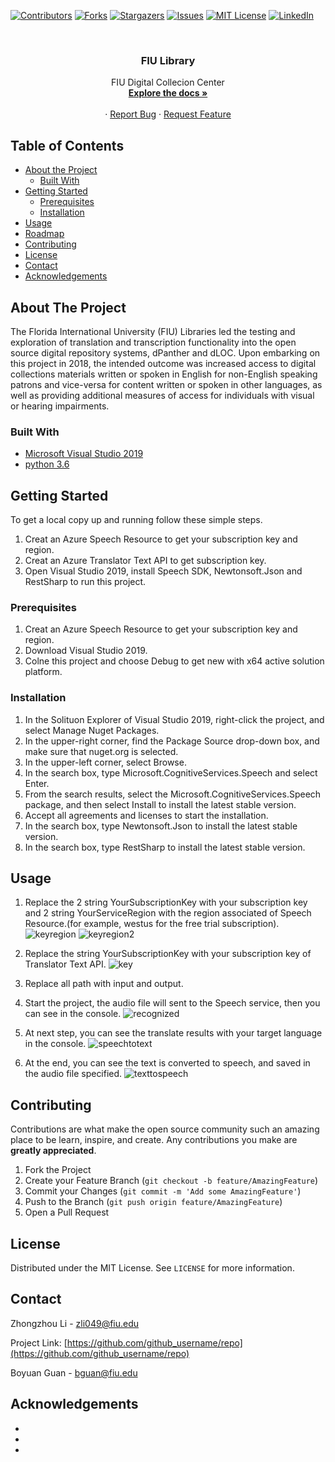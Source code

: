<!--
*** Thanks for checking out this README Template. If you have a suggestion that would
*** make this better, please fork the repo and create a pull request or simply open
*** an issue with the tag "enhancement".
*** Thanks again! Now go create something AMAZING! :D
***
***
***
*** To avoid retyping too much info. Do a search and replace for the following:
*** github_username, repo, twitter_handle, email
-->





<!-- PROJECT SHIELDS -->
<!--
*** I'm using markdown "reference style" links for readability.
*** Reference links are enclosed in brackets [ ] instead of parentheses ( ).
*** See the bottom of this document for the declaration of the reference variables
*** for contributors-url, forks-url, etc. This is an optional, concise syntax you may use.
*** https://www.markdownguide.org/basic-syntax/#reference-style-links
-->
[![Contributors][contributors-shield]][contributors-url]
[![Forks][forks-shield]][forks-url]
[![Stargazers][stars-shield]][stars-url]
[![Issues][issues-shield]][issues-url]
[![MIT License][license-shield]][license-url]
[![LinkedIn][linkedin-shield]][linkedin-url]



<!-- PROJECT LOGO -->
<br />
<p align="center">
  

  <h3 align="center">FIU Library</h3>

  <p align="center">
    FIU Digital Collecion Center
    <br />
    <a href="https://github.com/zhongzhou1/dPantherAzureTranslate"><strong>Explore the docs »</strong></a>
    <br />
    <br />
    ·
    <a href="https://github.com/zhongzhou1/dPantherAzureTranslate/issues">Report Bug</a>
    ·
    <a href="https://github.com/zhongzhou1/dPantherAzureTranslate/issues">Request Feature</a>
  </p>
</p>



<!-- TABLE OF CONTENTS -->
## Table of Contents

* [About the Project](#about-the-project)
  * [Built With](#built-with)
* [Getting Started](#getting-started)
  * [Prerequisites](#prerequisites)
  * [Installation](#installation)
* [Usage](#usage)
* [Roadmap](#roadmap)
* [Contributing](#contributing)
* [License](#license)
* [Contact](#contact)
* [Acknowledgements](#acknowledgements)



<!-- ABOUT THE PROJECT -->
## About The Project


The Florida International University (FIU) Libraries led the testing and exploration of translation and transcription functionality into the open source digital repository systems, dPanther and dLOC. Upon embarking on this project in 2018, the intended outcome was increased access to digital collections materials written or spoken in English for non-English speaking patrons and vice-versa for content written or spoken in other languages, as well as providing additional measures of access for individuals with visual or hearing impairments.


### Built With

* [Microsoft Visual Studio 2019](https://visualstudio.microsoft.com//vs/)
* [python 3.6](https://www.python.org/downloads/)




<!-- GETTING STARTED -->
## Getting Started

To get a local copy up and running follow these simple steps.
1. Creat an Azure Speech Resource to get your subscription key and region.
2. Creat an Azure Translator Text API to get subscription key.
2. Open Visual Studio 2019, install Speech SDK, Newtonsoft.Json and RestSharp to run this project.

### Prerequisites

1. Creat an Azure Speech Resource to get your subscription key and region.
2. Download Visual Studio 2019.
3. Colne this project and choose Debug to get new with x64 active solution platform.

### Installation
 
1. In the Solituon Explorer of Visual Studio 2019, right-click the project, and select Manage Nuget Packages.
2. In the upper-right corner, find the Package Source drop-down box, and make sure that nuget.org is selected.
3. In the upper-left corner, select Browse.
4. In the search box, type Microsoft.CognitiveServices.Speech and select Enter.
5. From the search results, select the Microsoft.CognitiveServices.Speech package, and then select Install to install the latest stable version.
6. Accept all agreements and licenses to start the installation.
7. In the search box, type Newtonsoft.Json to install the latest stable version.
8. In the search box, type RestSharp to install the latest stable version.




<!-- USAGE EXAMPLES -->
## Usage
1. Replace the 2 string YourSubscriptionKey with your subscription key and 2 string YourServiceRegion with the region associated of Speech Resource.(for example, westus for the free trial subscription).
![keyregion](https://github.com/zhongzhou1/dPantherAzureTranslate/blob/master/Pictures/keyregion.png)
![keyregion2](https://github.com/zhongzhou1/dPantherAzureTranslate/blob/master/Pictures/keyregion2.png)

2. Replace the string YourSubscriptionKey with your subscription key of Translator Text API. 
![key](https://github.com/zhongzhou1/dPantherAzureTranslate/blob/master/Pictures/key.png)

3. Replace all path with input and output.

4. Start the project, the audio file will sent to the Speech service, then you can see in the console.
![recognized](https://github.com/zhongzhou1/dPantherAzureTranslate/blob/master/Pictures/recognized.png)

5. At next step, you can see the translate results with your target language in the console.
![speechtotext](https://github.com/zhongzhou1/dPantherAzureTranslate/blob/master/Pictures/speechtotext.png)

6. At the end, you can see the text is converted to speech, and saved in the audio file specified.
![texttospeech](https://github.com/zhongzhou1/dPantherAzureTranslate/blob/master/Pictures/texttospeech.png)










<!-- CONTRIBUTING -->
## Contributing

Contributions are what make the open source community such an amazing place to be learn, inspire, and create. Any contributions you make are **greatly appreciated**.

1. Fork the Project
2. Create your Feature Branch (`git checkout -b feature/AmazingFeature`)
3. Commit your Changes (`git commit -m 'Add some AmazingFeature'`)
4. Push to the Branch (`git push origin feature/AmazingFeature`)
5. Open a Pull Request



<!-- LICENSE -->
## License

Distributed under the MIT License. See `LICENSE` for more information.



<!-- CONTACT -->
## Contact

Zhongzhou Li  - zli049@fiu.edu

Project Link: [https://github.com/github_username/repo](https://github.com/github_username/repo)

Boyuan Guan  - bguan@fiu.edu

<!-- ACKNOWLEDGEMENTS -->
## Acknowledgements

* []()
* []()
* []()





<!-- MARKDOWN LINKS & IMAGES -->
<!-- https://www.markdownguide.org/basic-syntax/#reference-style-links -->
[contributors-shield]: https://img.shields.io/github/contributors/zhongzhou1/dPantherAzureTranslate
[contributors-url]: https://github.com/zhongzhou1/dPantherAzureTranslate/graphs/contributors
[forks-shield]: https://img.shields.io/github/forks/zhongzhou1/dPantherAzureTranslate?label=Fork&style=flat-square
[forks-url]: https://github.com/zhongzhou1/dPantherAzureTranslate/network/members
[stars-shield]: https://img.shields.io/github/stars/zhongzhou1/dPantherAzureTranslate
[stars-url]: https://github.com/zhongzhou1/dPantherAzureTranslate/stargazers
[issues-shield]: https://img.shields.io/github/issues/zhongzhou1/dPantherAzureTranslate
[issues-url]: https://github.com/zhongzhou1/dPantherAzureTranslate/issues
[license-shield]: https://img.shields.io/github/license/zhongzhou1/dPantherAzureTranslate
[license-url]: https://github.com/othneildrew/Best-README-Template/blob/master/LICENSE.txt
[linkedin-shield]: https://img.shields.io/badge/-LinkedIn-black.svg?style=flat-square&logo=linkedin&colorB=555
[linkedin-url]: https://linkedin.com/in/zhongzhou-li-159625162 
[product-screenshot]: images/screenshot.png

